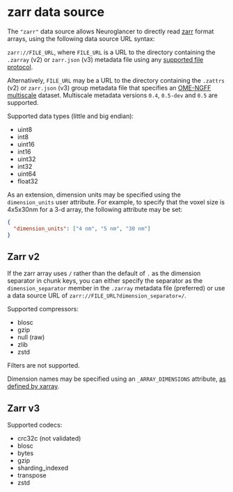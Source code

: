 # zarr data source

The `"zarr"` data source allows Neuroglancer to directly read
[zarr](https://zarr-specs.readthedocs.io/) format arrays, using the following data source URL
syntax:

`zarr://FILE_URL`, where `FILE_URL` is a URL to the directory containing the `.zarray` (v2) or
`zarr.json` (v3) metadata file using any [supported file protocol](../file_protocols.md).

Alternatively, `FILE_URL` may be a URL to the directory containing the `.zattrs` (v2) or `zarr.json`
(v3) group metadata file that specifies an [OME-NGFF
multiscale](https://ngff.openmicroscopy.org/0.4/#multiscale-md) dataset. Multiscale metadata
versions `0.4`, `0.5-dev` and `0.5` are supported.

Supported data types (little and big endian):

- uint8
- int8
- uint16
- int16
- uint32
- int32
- uint64
- float32

As an extension, dimension units may be specified using the `dimension_units` user attribute. For
example, to specify that the voxel size is 4x5x30nm for a 3-d array, the following attribute may be
set:

```json
{
  "dimension_units": ["4 nm", "5 nm", "30 nm"]
}
```

## Zarr v2

If the zarr array uses `/` rather than the default of `.` as the dimension separator in chunk keys,
you can either specify the separator as the `dimension_separator` member in the `.zarray` metadata
file (preferred) or use a data source URL of `zarr://FILE_URL?dimension_separator=/`.

Supported compressors:

- blosc
- gzip
- null (raw)
- zlib
- zstd

Filters are not supported.

Dimension names may be specified using an `_ARRAY_DIMENSIONS` attribute,
[as defined by xarray](https://xarray.pydata.org/en/latest/internals/zarr-encoding-spec.html).

## Zarr v3

Supported codecs:

- crc32c (not validated)
- blosc
- bytes
- gzip
- sharding_indexed
- transpose
- zstd
